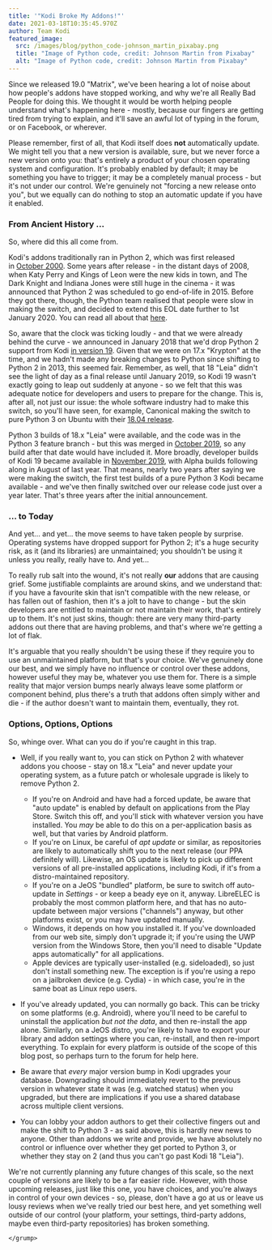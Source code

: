 ```yaml
---
title: '"Kodi Broke My Addons!"'
date: 2021-03-18T10:35:45.970Z
author: Team Kodi
featured_image:
  src: /images/blog/python_code-johnson_martin_pixabay.png
  title: "Image of Python code, credit: Johnson Martin from Pixabay"
  alt: "Image of Python code, credit: Johnson Martin from Pixabay"
---
```

Since we released 19.0 "Matrix", we've been hearing a lot of noise about how people's addons have stopped working, and why we're all Really Bad People for doing this. We thought it would be worth helping people understand what's happening here - mostly, because our fingers are getting tired from trying to explain, and it'll save an awful lot of typing in the forum, or on Facebook, or wherever.

Please remember, first of all, that Kodi itself does **not** automatically update. We might tell you that a new version is available, sure, but we never force a new version onto you: that's entirely a product of your chosen operating system and configuration. It's probably enabled by default; it may be something you have to trigger; it may be a completely manual process - but it's not under our control. We're genuinely not "forcing a new release onto you", but we equally can do nothing to stop an automatic update if you have it enabled.

### From Ancient History ...

So, where did this all come from.

Kodi's addons traditionally ran in Python 2, which was first released in [October 2000](https://web.archive.org/web/20091214142515/http://www.amk.ca/python/2.0). Some years after release - in the distant days of 2008, when Katy Perry and Kings of Leon were the new kids in town, and The Dark Knight and Indiana Jones were still huge in the cinema - it was announced that Python 2 was scheduled to go end-of-life in 2015. Before they got there, though, the Python team realised that people were slow in making the switch, and decided to extend this EOL date further to 1st January 2020. You can read all about that [here](https://www.python.org/doc/sunset-python-2/).

So, aware that the clock was ticking loudly - and that we were already behind the curve - we announced in January 2018 that we'd drop Python 2 support from Kodi [in version 19](https://kodi.tv/article/attention-addon-developers-migration-python-3). Given that we were on 17.x "Krypton" at the time, and we hadn't made any breaking changes to Python since shifting to Python 2 in 2013, this seemed fair. Remember, as well, that 18 "Leia" didn't see the light of day as a final release until January 2019, so Kodi 19 wasn't exactly going to leap out suddenly at anyone - so we felt that this was adequate notice for developers and users to prepare for the change. This is, after all, not just our issue: the whole software industry had to make this switch, so you'll have seen, for example, Canonical making the switch to pure Python 3 on Ubuntu with their [18.04 release](https://wiki.ubuntu.com/Python).

Python 3 builds of 18.x "Leia" were available, and the code was in the Python 3 feature branch - but this was merged in [October 2019](https://github.com/xbmc/xbmc/commit/c0968c9b83fa82358654a8d8fc392806302c6a6f), so any build after that date would have included it. More broadly, developer builds of Kodi 19 became available in [November 2019](https://kodi.tv/article/kodi-19-python-3-goes-live), with Alpha builds following along in August of last year. That means, nearly two years after saying we were making the switch, the first test builds of a pure Python 3 Kodi became available - and we've then finally switched over our release code just over a year later. That's three years after the initial announcement.

### ... to Today

And yet... and yet... the move seems to have taken people by surprise. Operating systems have dropped support for Python 2; it's a huge security risk, as it (and its libraries) are unmaintained; you shouldn't be using it unless you really, really have to. And yet...

To really rub salt into the wound, it's not really **our** addons that are causing grief. Some justifiable complaints are around skins, and we understand that: if you have a favourite skin that isn't compatible with the new release, or has fallen out of fashion, then it's a jolt to have to change - but the skin developers are entitled to maintain or not maintain their work, that's entirely up to them. It's not just skins, though: there are very many third-party addons out there that are having problems, and that's where we're getting a lot of flak.

It's arguable that you really shouldn't be using these if they require you to use an unmaintained platform, but that's your choice. We've genuinely done our best, and we simply have no influence or control over these addons, however useful they may be, whatever you use them for. There is a simple reality that major version bumps nearly always leave some platform or component behind, plus there's a truth that addons often simply wither and die - if the author doesn't want to maintain them, eventually, they rot.

### Options, Options, Options

So, whinge over. What can you do if you're caught in this trap.

* Well, if you really want to, you can stick on Python 2 with whatever addons you choose - stay on 18.x "Leia" and never update your operating system, as a future patch or wholesale upgrade is likely to remove Python 2.

  * If you're on Android and have had a forced update, be aware that "auto update" is enabled by default on applications from the Play Store. Switch this off, and you'll stick with whatever version you have installed. You *may* be able to do this on a per-application basis as well, but that varies by Android platform.
  * If you're on Linux, be careful of *apt update* or similar, as repositories are likely to automatically shift you to the next release (our PPA definitely will). Likewise, an OS update is likely to pick up different versions of all pre-installed applications, including Kodi, if it's from a distro-maintained repository.
  * If you're on a JeOS "bundled" platform, be sure to switch off auto-update in *Settings* - or keep a beady eye on it, anyway. LibreELEC is probably the most common platform here, and that has no auto-update between major versions ("channels") anyway, but other platforms exist, or you may have updated manually.
  * Windows, it depends on how you installed it. If you've downloaded from our web site, simply don't upgrade it; if you're using the UWP version from the Windows Store, then you'll need to disable "Update apps automatically" for all applications.
  * Apple devices are typically user-installed (e.g. sideloaded), so just don't install something new. The exception is if you're using a repo on a jailbroken device (e.g. Cydia) - in which case, you're in the same boat as Linux repo users.
* If you've already updated, you can normally go back. This can be tricky on some platforms (e.g. Android), where you'll need to be careful to uninstall the application *but not the data*, and then re-install the app alone. Similarly, on a JeOS distro, you're likely to have to export your library and addon settings where you can, re-install, and then re-import everything. To explain for every platform is outside of the scope of this blog post, so perhaps turn to the forum for help here.
* Be aware that *every* major version bump in Kodi upgrades your database. Downgrading should immediately revert to the previous version in whatever state it was (e.g. watched status) when you upgraded, but there are implications if you use a shared database across multiple client versions.
* You can lobby your addon authors to get their collective fingers out and make the shift to Python 3 - as said above, this is hardly new news to anyone. Other than addons we write and provide, we have absolutely no control or influence over whether they get ported to Python 3, or whether they stay on 2 (and thus you can't go past Kodi 18 "Leia").

We're not currently planning any future changes of this scale, so the next couple of versions are likely to be a far easier ride. However, with those upcoming releases, just like this one, you have choices, and you're always in control of your own devices - so, please, don't have a go at us or leave us lousy reviews when we've really tried our best here, and yet something well outside of our control (your platform, your settings, third-party addons, maybe even third-party repositories) has broken something.

`</grump>`
